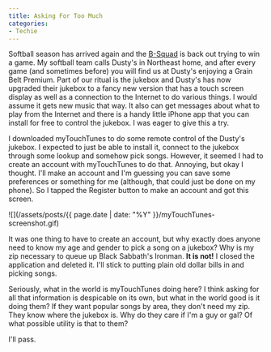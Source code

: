 ```yaml
---
title: Asking For Too Much
categories:
- Techie
---
```


Softball season has arrived again and the [B-Squad](http://www.bsquad.org/) is back out trying to win a game. My softball team calls Dusty's in Northeast home, and after every game (and sometimes before) you will find us at Dusty's enjoying a Grain Belt Premium.
Part of our ritual is the jukebox and Dusty's has now upgraded their jukebox to a fancy new version that has a touch screen display as well as a connection to the Internet to do various things. I would assume it gets new music that way. It also can get messages about what to play from the Internet and there is a handy little iPhone app that you can install for free to control the jukebox. I was eager to give this a try.

I downloaded myTouchTunes to do some remote control of the Dusty's jukebox. I expected to just be able to install it, connect to the jukebox through some lookup and somehow pick songs. However, it seemed I had to create an account with myTouchTunes to do that. Annoying, but okay I thought. I'll make an account and I'm guessing you can save some preferences or something for me (although, that could just be done on my phone). So I tapped the Register button to make an account and got this screen.

![](/assets/posts/{{ page.date | date: "%Y" }}/myTouchTunes-screenshot.gif)

It was one thing to have to create an account, but why exactly does anyone need to know my age and gender to pick a song on a jukebox? Why is my zip necessary to queue up Black Sabbath's Ironman. **It is not!** I closed the application and deleted it. I'll stick to putting plain old dollar bills in and picking songs.

Seriously, what in the world is myTouchTunes doing here? I think asking for all that information is despicable on its own, but what in the world good is it doing them? If they want popular songs by area, they don't need my zip. They know where the jukebox is. Why do they care if I'm a guy or gal? Of what possible utility is that to them?

I'll pass.
